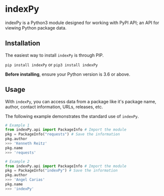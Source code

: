 # indexPy

indexPy is a Python3 module designed for working with PyPI API; an API for viewing Python package data.

## Installation

The easiest way to install `indexPy` is through PIP.

`pip install indexPy` or `pip3 install indexPy`

**Before installing**, ensure your Python version is 3.6 or above.

## Usage

With `indexPy`, you can access data from a package like it's package name, author,
contact information, URLs, releases, etc.

The following example demonstrates the standard use of `indexPy`.

```py
# Example 1
from indexPy.api import PackageInfo # Import the module
pkg = PackageInfo("requests") # Save the information
pkg.author
>>> 'Kenneth Reitz'
pkg.name
>>> 'requests'

# Example 2
from indexPy.api import PackageInfo # Import the module
pkg = PackageInfo("indexPy") # Save the information
pkg.author
>>> 'Angel Carias'
pkg.name
>>> 'indexPy'
```
